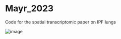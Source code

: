 # Mayr_2023
Code for the spatial transcriptomic paper on IPF lungs

![image](https://github.com/christophhmayr/2023_Mayr/assets/58946604/9115aff0-d2bf-4211-8dd2-237f94383c34)
